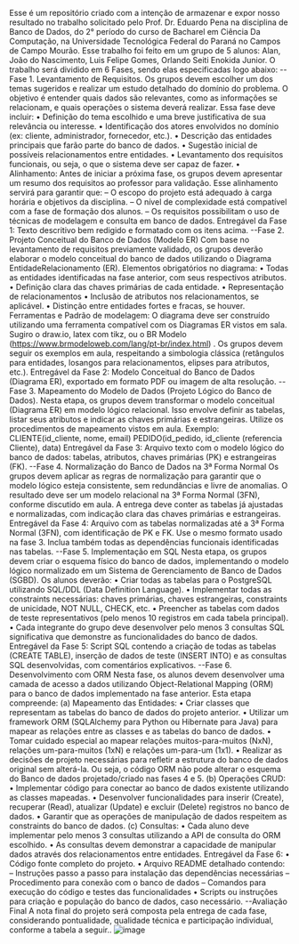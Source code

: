   Esse é um repositório criado com a intenção de armazenar e expor nosso resultado no trabalho solicitado pelo Prof. Dr. Eduardo Pena na disciplina de Banco de Dados, do 2° período do curso de Bacharel em Ciência Da Computação, na Universidade Tecnológica Federal do Paraná no Campos de Campo Mourão. 
  Esse trabalho foi feito em um grupo de 5 alunos: Alan, João do Nascimento, Luis Felipe Gomes, Orlando Seiti Enokida Junior.
  O trabalho será dividido em 6 Fases, sendo elas especificadas logo abaixo:
    --Fase 1. Levantamento de Requisitos. Os grupos devem escolher um dos temas sugeridos e
    realizar um estudo detalhado do domínio do problema. O objetivo é entender quais
    dados são relevantes, como as informações se relacionam, e quais operações o sistema
    deverá realizar. Essa fase deve incluir:
    • Definição do tema escolhido e uma breve justificativa de sua relevância ou interesse.
    • Identificação dos atores envolvidos no domínio (ex: cliente, administrador, fornecedor, etc.).
    • Descrição das entidades principais que farão parte do banco de dados.
    • Sugestão inicial de possíveis relacionamentos entre entidades.
    • Levantamento dos requisitos funcionais, ou seja, o que o sistema deve ser capaz
    de fazer.
    • Alinhamento: Antes de iniciar a próxima fase, os grupos devem apresentar um
    resumo dos requisitos ao professor para validação. Esse alinhamento servirá para
    garantir que:
    – O escopo do projeto está adequado à carga horária e objetivos da disciplina.
    – O nível de complexidade está compatível com a fase de formação dos alunos.
    – Os requisitos possibilitam o uso de técnicas de modelagem e consulta em
    banco de dados.
    Entregável da Fase 1: Texto descritivo bem redigido e formatado com os itens acima.
  --Fase 2. Projeto Conceitual do Banco de Dados (Modelo ER)
    Com base no levantamento de requisitos previamente validado, os grupos deverão
    elaborar o modelo conceitual do banco de dados utilizando o Diagrama EntidadeRelacionamento (ER).
    Elementos obrigatórios no diagrama:
    • Todas as entidades identificadas na fase anterior, com seus respectivos atributos.
    • Definição clara das chaves primárias de cada entidade.
    • Representação de relacionamentos
    • Inclusão de atributos nos relacionamentos, se aplicável.
    • Distinção entre entidades fortes e fracas, se houver.
    Ferramentas e Padrão de modelagem: O diagrama deve ser construído utilizando uma
    ferramenta compatível com os Diagramas ER vistos em sala. Sugiro o draw.io, latex com
    tikz, ou o BR Modelo (https://www.brmodeloweb.com/lang/pt-br/index.html) . Os
    grupos devem seguir os exemplos em aula, respeitando a simbologia clássica (retângulos para entidades, losangos para relacionamentos, elipses para atributos, etc.).
    Entregável da Fase 2: Modelo Conceitual do Banco de Dados (Diagrama ER), exportado em formato PDF ou imagem de alta resolução.
  --Fase 3. Mapeamento do Modelo de Dados (Projeto Lógico do Banco de Dados).
    Nesta etapa, os grupos devem transformar o modelo conceitual (Diagrama ER) em
    modelo lógico relacional. Isso envolve definir as tabelas, listar seus atributos e indicar
    as chaves primárias e estrangeiras. Utilize os procedimentos de mapeamento vistos em
    aula.
    Exemplo:
    CLIENTE(id_cliente, nome, email)
    PEDIDO(id_pedido, id_cliente (referencia Cliente), data)
    Entregável da Fase 3: Arquivo texto com o modelo lógico do banco de dados: tabelas,
    atributos, chaves primárias (PK) e estrangeiras (FK).
  --Fase 4. Normalização do Banco de Dados na 3ª Forma Normal
    Os grupos devem aplicar as regras de normalização para garantir que o modelo lógico
    esteja consistente, sem redundâncias e livre de anomalias. O resultado deve ser um
    modelo relacional na 3ª Forma Normal (3FN), conforme discutido em aula.
    A entrega deve conter as tabelas já ajustadas e normalizadas, com indicação clara das
    chaves primárias e estrangeiras.
    Entregável da Fase 4: Arquivo com as tabelas normalizadas até a 3ª Forma Normal
    (3FN), com identificação de PK e FK. Use o mesmo formato usado na fase 3. Inclua
    também todas as dependências funcionais identificadas nas tabelas.
  --Fase 5. Implementação em SQL Nesta etapa, os grupos devem criar o esquema físico do banco
de dados, implementando o modelo lógico normalizado em um Sistema de Gerenciamento de Banco de Dados (SGBD). Os alunos deverão:
    • Criar todas as tabelas para o PostgreSQL utilizando SQL/DDL (Data Definition
    Language).
    • Implementar todas as constraints necessárias: chaves primárias, chaves estrangeiras, constraints de unicidade, NOT NULL, CHECK, etc.
    • Preencher as tabelas com dados de teste representativos (pelo menos 10 registros
    em cada tabela principal).
    • Cada integrante do grupo deve desenvolver pelo menos 3 consultas SQL significativa que demonstre as funcionalidades do banco de dados.
    Entregável da Fase 5: Script SQL contendo a criação de todas as tabelas (CREATE TABLE), inserção de dados de teste (INSERT INTO) e as consultas SQL desenvolvidas,
    com comentários explicativos.
  --Fase 6. Desenvolvimento com ORM Nesta fase, os alunos devem desenvolver uma camada
de acesso a dados utilizando Object-Relational Mapping (ORM) para o banco de dados
implementado na fase anterior. Esta etapa compreende:
    (a) Mapeamento das Entidades:
    • Criar classes que representam as tabelas do banco de dados do projeto anterior.
    • Utilizar um framework ORM (SQLAlchemy para Python ou Hibernate para
    Java) para mapear as relações entre as classes e as tabelas do banco de dados.
    • Tomar cuidado especial ao mapear relações muitos-para-muitos (NxN), relações um-para-muitos (1xN) e relações um-para-um (1x1).
    • Realizar as decisões de projeto necessárias para refletir a estrutura do banco
    de dados original sem alterá-la. Ou seja, o código ORM não pode alterar o
    esquema do Banco de dados projetado/criado nas fases 4 e 5.
    (b) Operações CRUD:
    • Implementar código para conectar ao banco de dados existente utilizando as
    classes mapeadas.
    • Desenvolver funcionalidades para inserir (Create), recuperar (Read), atualizar (Update) e excluir (Delete) registros no banco de dados.
    • Garantir que as operações de manipulação de dados respeitem as constraints
    do banco de dados.
    (c) Consultas:
    • Cada aluno deve implementar pelo menos 3 consultas utilizando a API de
    consulta do ORM escolhido.
    • As consultas devem demonstrar a capacidade de manipular dados através dos
    relacionamentos entre entidades.
    Entregável da Fase 6:
    • Código fonte completo do projeto.
    • Arquivo README detalhado contendo:
    – Instruções passo a passo para instalação das dependências necessárias
    – Procedimento para conexão com o banco de dados
    – Comandos para execução do código e testes das funcionalidades
    • Scripts ou instruções para criação e população do banco de dados, caso necessário.
  --Avaliação Final
    A nota final do projeto será composta pela entrega de cada fase, considerando pontualidade,
    qualidade técnica e participação individual, conforme a tabela a seguir..
    ![image](https://github.com/user-attachments/assets/3e7a773b-f8ac-4f8d-ae9c-f5e0145df5ec)
